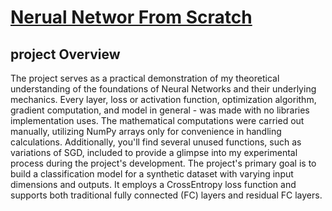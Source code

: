 # **<u>Nerual Networ From Scratch</u>**
## project Overview
The project serves as a practical demonstration of my theoretical understanding of the foundations of Neural Networks and their underlying mechanics.
Every layer, loss or activation function, optimization algorithm, gradient computation, and model in general - was made with no libraries implementation uses.
The mathematical computations were carried out manually, utilizing NumPy arrays only for convenience in handling calculations.
Additionally, you'll find several unused functions, such as variations of SGD, included to provide a glimpse into my experimental process during the project's development.
The project's primary goal is to build a classification model for a synthetic dataset with varying input dimensions and outputs. It employs a CrossEntropy loss function and supports both traditional fully connected (FC) layers and residual FC layers.
